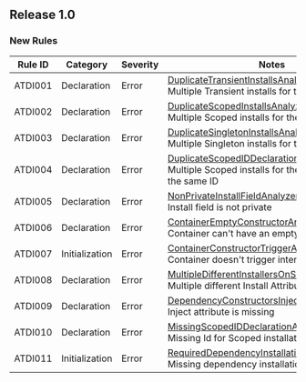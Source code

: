 ﻿## Release 1.0

### New Rules

Rule ID | Category | Severity | Notes
--------|----------|----------|-------
ATDI001  | Declaration  | Error    | [DuplicateTransientInstallsAnalyzer](https://google.com) <br> Multiple Transient installs for the same type
ATDI002  | Declaration  | Error    | [DuplicateScopedInstallsAnalyzer](https://google.com) <br> Multiple Scoped installs for the same type
ATDI003  | Declaration  | Error    | [DuplicateSingletonInstallsAnalyzer](https://google.com) <br> Multiple Singleton installs for the same type
ATDI004  | Declaration  | Error    | [DuplicateScopedIDDeclarationAnalyzer](https://google.com) <br> Multiple Scoped installs for the same type with the same ID
ATDI005  | Declaration  | Error    | [NonPrivateInstallFieldAnalyzer](https://google.com) <br> Install field is not private
ATDI006  | Declaration  | Error    | [ContainerEmptyConstructorAnalyzer](https://google.com) <br> Container can't have an empty constructor
ATDI007  | Initialization  | Error    | [ContainerConstructorTriggerAnalyzer](https://google.com) <br> Container doesn't trigger internal constructor
ATDI008  | Declaration  | Error    | [MultipleDifferentInstallersOnSameFieldAnalyzer](https://google.com) <br> Multiple different Install Attributes
ATDI009  | Declaration  | Error    | [DependencyConstructorsInjectAttributeAnalyzer](https://google.com) <br> Inject attribute is missing
ATDI010  | Declaration  | Error    | [MissingScopedIDDeclarationAnalyzer](https://google.com) <br> Missing Id for Scoped installation
ATDI011  | Initialization  | Error    | [RequiredDependencyInstallationAnalyzer](https://google.com) <br> Missing dependency installation